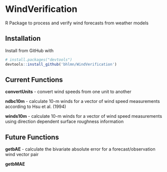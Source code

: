 # WindVerification
R Package to process and verify wind forecasts from weather models

## Installation

Install from GitHub with

```R
# install.packages("devtools")
devtools::install_github('bhlmn/WindVerification')
```

## Current Functions

**convertUnits** - convert wind speeds from one unit to another

**ndbc10m** - calculate 10-m winds for a vector of wind speed measurements according to Hsu et al. (1994)

**winds10m** - calculate 10-m winds for a vector of wind speed measurements using direction dependent surface roughness information

## Future Functions

**getbAE** - calculate the bivariate absolute error for a forecast/observation wind vector pair

**getbMAE**
